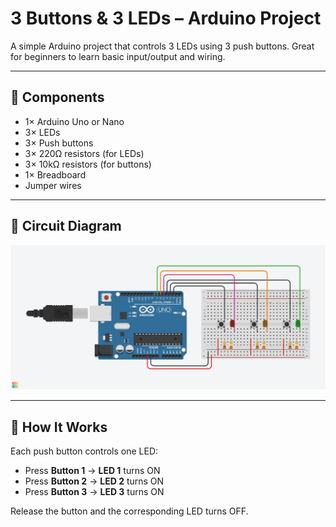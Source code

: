 # 3 Buttons & 3 LEDs – Arduino Project

A simple Arduino project that controls 3 LEDs using 3 push buttons. Great for beginners to learn basic input/output and wiring.

---

## 🔧 Components

- 1× Arduino Uno or Nano  
- 3× LEDs  
- 3× Push buttons  
- 3× 220Ω resistors (for LEDs)  
- 3× 10kΩ resistors (for buttons)  
- 1× Breadboard  
- Jumper wires  

---

## 🔌 Circuit Diagram

![3Button3Led](images/3button3led.png)



---

## 🚦 How It Works

Each push button controls one LED:

- Press **Button 1** → **LED 1** turns ON  
- Press **Button 2** → **LED 2** turns ON  
- Press **Button 3** → **LED 3** turns ON  

Release the button and the corresponding LED turns OFF.
